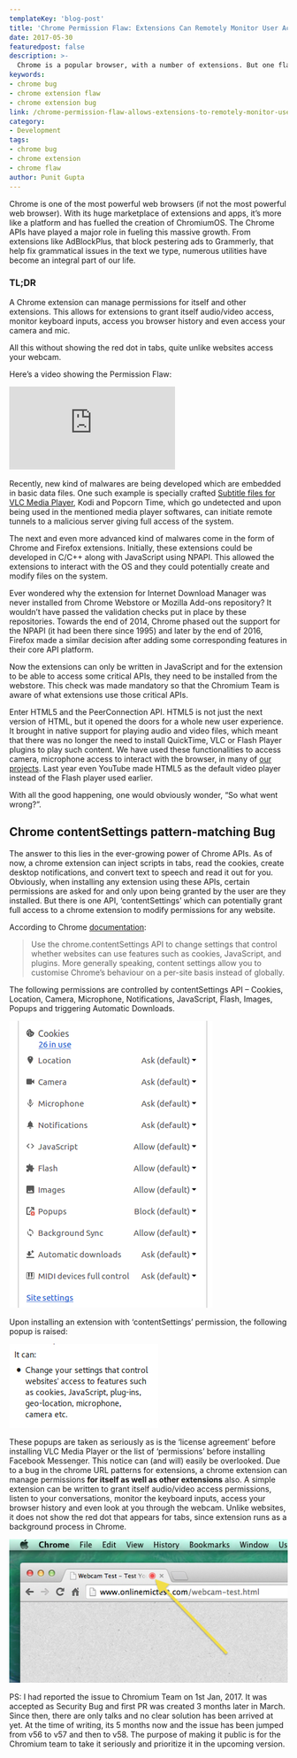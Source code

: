 ```yaml
---
templateKey: 'blog-post'
title: 'Chrome Permission Flaw: Extensions Can Remotely Monitor User Activity'
date: 2017-05-30
featuredpost: false
description: >-
  Chrome is a popular browser, with a number of extensions. But one flaw in their permission grants extensions access to your webcam without your knowledge.
keywords:
- chrome bug
- chrome extension flaw
- chrome extension bug
link: /chrome-permission-flaw-allows-extensions-to-remotely-monitor-user-activity-without-indication
category:
- Development
tags:
- chrome bug
- chrome extension
- chrome flaw
author: Punit Gupta
---
```


Chrome is one of the most powerful web browsers (if not the most powerful web browser). With its huge marketplace of extensions and apps, it’s more like a platform and has fuelled the creation of ChromiumOS. The Chrome APIs have played a major role in fueling this massive growth. From extensions like AdBlockPlus, that block pestering ads to Grammerly, that help fix grammatical issues in the text we type, numerous utilities have become an integral part of our life.


### TL;DR

A Chrome extension can manage permissions for itself and other extensions. This allows for extensions to grant itself audio/video access, monitor keyboard inputs, access you browser history and even access your camera and mic.

All this without showing the red dot in tabs, quite unlike websites access your webcam.

Here’s a video showing the Permission Flaw:

<div class='embed-wrapper'>
  <div class='embed-container'>
    <iframe
      src="https://player.vimeo.com/video/220151318"
      frameBorder="0"
      allow="autoplay; fullscreen"
      style="max-width: 100%;"
      allowFullScreen
    />
  </div>
</div>

## Evolution of Malwares
According to chrome “Malware is any software or mobile application specifically designed to harm a computer, a mobile device, the software it’s running, or its users. Malware exhibits malicious behavior that can include installing software without user consent and installing harmful software such as viruses.”


![Malware](./images/malware.png)
Have you ever seen this?


Malwares were initially OS-specific (like Windows only or Mac only). Then they started becoming application-specific, like Macro viruses for Word, Excel and other business applications. Both these type of malwares are easily detectable by Anti-virus softwares.

<iframe width="560" height="315" src="https://www.youtube.com/embed/pbG0JGY2U00" frameborder="0" allow="accelerometer; autoplay; encrypted-media; gyroscope; picture-in-picture" allowfullscreen></iframe>

Recently, new kind of malwares are being developed which are embedded in basic data files. One such example is specially crafted [Subtitle files for VLC Media Player](http://blog.checkpoint.com/2017/05/23/hacked-in-translation/), Kodi and Popcorn Time, which go undetected and upon being used in the mentioned media player softwares, can initiate remote tunnels to a malicious server giving full access of the system.

The next and even more advanced kind of malwares come in the form of Chrome and Firefox extensions. Initially, these extensions could be developed in C/C++ along with JavaScript using NPAPI. This allowed the extensions to interact with the OS and they could potentially create and modify files on the system.

Ever wondered why the extension for Internet Download Manager was never installed from Chrome Webstore or Mozilla Add-ons repository? It wouldn’t have passed the validation checks put in place by these repositories. Towards the end of 2014, Chrome phased out the support for the NPAPI (it had been there since 1995) and later by the end of 2016, Firefox made a similar decision after adding some corresponding features in their core API platform.

Now the extensions can only be written in JavaScript and for the extension to be able to access some critical APIs, they need to be installed from the webstore. This check was made mandatory so that the Chromium Team is aware of what extensions use those critical APIs.

Enter HTML5 and the PeerConnection API. HTML5 is not just the next version of HTML, but it opened the doors for a whole new user experience. It brought in native support for playing audio and video files, which meant that there was no longer the need to install QuickTime, VLC or Flash Player plugins to play such content. We have used these functionalities to access camera, microphone access to interact with the browser, in many of [our projects](/works). Last year even YouTube made HTML5 as the default video player instead of the Flash player used earlier.

With all the good happening, one would obviously wonder, “So what went wrong?”.


## Chrome contentSettings pattern-matching Bug
The answer to this lies in the ever-growing power of Chrome APIs. As of now, a chrome extension can inject scripts in tabs, read the cookies, create desktop notifications, and convert text to speech and read it out for you. Obviously, when installing any extension using these APIs, certain permissions are asked for and only upon being granted by the user are they installed. But there is one API, ‘contentSettings’ which can potentially grant full access to a chrome extension to modify permissions for any website.

According to Chrome [documentation](https://developer.chrome.com/extensions/contentSettings):

> Use the chrome.contentSettings API to change settings that control whether websites can use features such as cookies, JavaScript, and plugins. More generally speaking, content settings allow you to customise Chrome’s behaviour on a per-site basis instead of globally.

The following permissions are controlled by contentSettings API – Cookies, Location, Camera, Microphone, Notifications, JavaScript, Flash, Images, Popups and triggering Automatic Downloads.

![Chrome Content Settings List](./images/Screenshot-from-2017-05-30-21-22-13.png)

Upon installing an extension with ‘contentSettings’ permission, the following popup is raised:

![Screenshot from 2017-01-01 12-17-38](./images/Screenshot-from-2017-01-01-12-17-38.png)

These popups are taken as seriously as is the ‘license agreement’ before installing VLC Media Player or the list of ‘permissions’ before installing Facebook Messenger. This notice can (and will) easily be overlooked. Due to a bug in the chrome URL patterns for extensions, a chrome extension can manage permissions __for itself as well as other extensions__ also. A simple extension can be written to grant itself audio/video access permissions, listen to your conversations, monitor the keyboard inputs, access your browser history and even look at you through the webcam. Unlike websites, it does not show the red dot that appears for tabs, since extension runs as a background process in Chrome.

![Screen-Shot-2013-11-05-at-20.28.41](./images/Screen-Shot-2013-11-05-at-20.28.41.png)


PS: I had reported the issue to Chromium Team on 1st Jan, 2017. It was accepted as Security Bug and first PR was created 3 months later in March. Since then, there are only talks and no clear solution has been arrived at yet. At the time of writing, its 5 months now and the issue has been jumped from v56 to v57 and then to v58. The purpose of making it public is for the Chromium team to take it seriously and prioritize it in the upcoming version.

